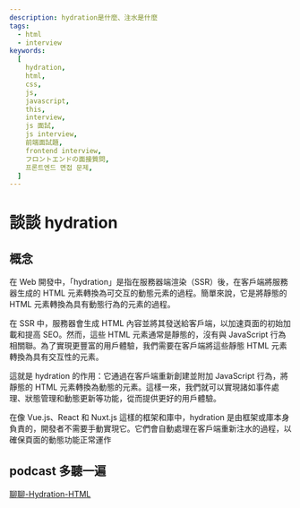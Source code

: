 ```yaml
---
description: hydration是什麼、注水是什麼
tags:
  - html
  - interview
keywords:
  [
    hydration,
    html,
    css,
    js,
    javascript,
    this,
    interview,
    js 面試,
    js interview,
    前端面試題,
    frontend interview,
    フロントエンドの面接質問,
    프론트엔드 면접 문제,
  ]
---
```


# 談談 hydration
## 概念
在 Web 開發中，「hydration」是指在服務器端渲染（SSR）後，在客戶端將服務器生成的 HTML 元素轉換為可交互的動態元素的過程。簡單來說，它是將靜態的 HTML 元素轉換為具有動態行為的元素的過程。

在 SSR 中，服務器會生成 HTML 內容並將其發送給客戶端，以加速頁面的初始加載和提高 SEO。然而，這些 HTML 元素通常是靜態的，沒有與 JavaScript 行為相關聯。為了實現更豐富的用戶體驗，我們需要在客戶端將這些靜態 HTML 元素轉換為具有交互性的元素。

這就是 hydration 的作用：它通過在客戶端重新創建並附加 JavaScript 行為，將靜態的 HTML 元素轉換為動態的元素。這樣一來，我們就可以實現諸如事件處理、狀態管理和動態更新等功能，從而提供更好的用戶體驗。

在像 Vue.js、React 和 Nuxt.js 這樣的框架和庫中，hydration 是由框架或庫本身負責的，開發者不需要手動實現它。它們會自動處理在客戶端重新注水的過程，以確保頁面的動態功能正常運作


## podcast 多聽一遍
[聊聊-Hydration-HTML](https://www.youtube.com/watch?v=Pgom8TZHs6I&t=1s&ab_channel=gt)
